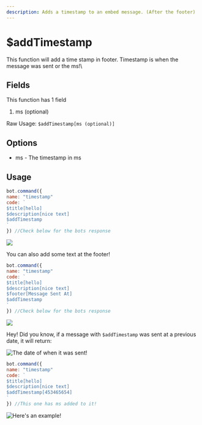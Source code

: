 ```yaml
---
description: Adds a timestamp to an embed message. (After the footer)
---
```


# $addTimestamp

This function will add a time stamp in footer. Timestamp is when the message was sent or the ms!\\

## Fields

This function has 1 field

1. ms (optional)

Raw Usage: `$addTimestamp[ms (optional)]`

## Options

* ms - The timestamp in ms

## Usage

```javascript
bot.command({
name: "timestamp"
code: `
$title[hello]
$description[nice text]
$addTimestamp
`
}) //Check below for the bots response
```

![](<../../.gitbook/assets/image (39) (2) (2) (2) (3) (1).png>)

You can also add some text at the footer!

```javascript
bot.command({
name: "timestamp"
code: `
$title[hello]
$description[nice text]
$footer[Message Sent At]
$addTimestamp
`
}) //Check below for the bots response
```

![](<../../.gitbook/assets/image (64).png>)

Hey! Did you know, if a message with `$addTimestamp` was sent at a previous date, it will return:

![The date of when it was sent!](<../../.gitbook/assets/image (57).png>)

```javascript
bot.command({
name: "timestamp"
code: `
$title[hello]
$description[nice text]
$addTimestamp[453465654]
`
}) //This one has ms added to it!
```

![Here's an example!](<../../.gitbook/assets/image (74).png>)
